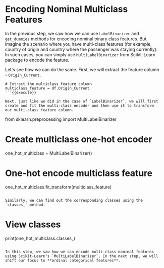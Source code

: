 # Encoding Nominal Multiclass Features

In the previous step, we saw how we can use `LabelBinarizer` and `get_dummies` methods for encoding nominal binary class features. But, imagine the scenario where you have multi-class features (for example, country of origin and country where the passenger was staying currently). In such cases, you can simply use `MultiLabelBinarizer` from Scikit-Learn package to encode the feature.

Let's see how we can do the same. First, we will extract the feature column - `Origin_Current`.

```
# Extract the multiclass feature column
multiclass_feature = df.Origin_Current
```{{execute}}

Next, just like we did in the case of `LabelBinarizer`, we will first create and fit the multi-class encoder and then use it to transform our multi-class feature column.

```
from sklearn.preprocessing import MultiLabelBinarizer
# Create multiclass one-hot encoder
one_hot_multiclass = MultiLabelBinarizer()

# One-hot encode multiclass feature
one_hot_multiclass.fit_transform(multiclass_feature)
``` {{execute}}

Similarly, we can find out the corresponding classes using the `classes_` method.

```
# View classes
print(one_hot_multiclass.classes_)
``` {{execute}}

In this step, we saw how we can encode multi-class nominal features using Scikit-Learn's `MultiLabelBinarizer`. In the next step, we will shift our focus to **ordinal categorical features**.
